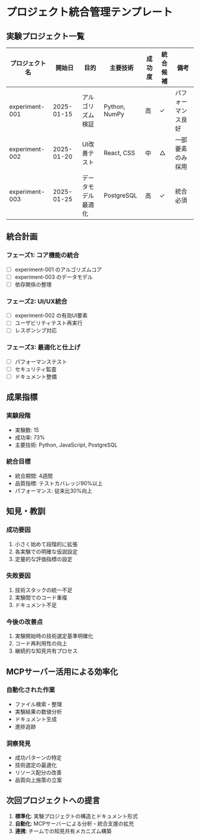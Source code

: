 # プロジェクト統合管理テンプレート

## 実験プロジェクト一覧

| プロジェクト名 | 開始日 | 目的 | 主要技術 | 成功度 | 統合候補 | 備考 |
|---|---|---|---|---|---|---|
| experiment-001 | 2025-01-15 | アルゴリズム検証 | Python, NumPy | 高 | ✓ | パフォーマンス良好 |
| experiment-002 | 2025-01-20 | UI改善テスト | React, CSS | 中 | △ | 一部要素のみ採用 |
| experiment-003 | 2025-01-25 | データモデル最適化 | PostgreSQL | 高 | ✓ | 統合必須 |

## 統合計画

### フェーズ1: コア機能の統合
- [ ] experiment-001 のアルゴリズムコア
- [ ] experiment-003 のデータモデル
- [ ] 依存関係の整理

### フェーズ2: UI/UX統合
- [ ] experiment-002 の有効UI要素
- [ ] ユーザビリティテスト再実行
- [ ] レスポンシブ対応

### フェーズ3: 最適化と仕上げ
- [ ] パフォーマンステスト
- [ ] セキュリティ監査
- [ ] ドキュメント整備

## 成果指標

### 実験段階
- 実験数: 15
- 成功率: 73%
- 主要技術: Python, JavaScript, PostgreSQL

### 統合目標
- 統合期間: 4週間
- 品質指標: テストカバレッジ90%以上
- パフォーマンス: 従来比30%向上

## 知見・教訓

### 成功要因
1. 小さく始めて段階的に拡張
2. 各実験での明確な仮説設定
3. 定量的な評価指標の設定

### 失敗要因
1. 技術スタックの統一不足
2. 実験間でのコード重複
3. ドキュメント不足

### 今後の改善点
1. 実験開始時の技術選定基準明確化
2. コード再利用性の向上
3. 継続的な知見共有プロセス

## MCPサーバー活用による効率化

### 自動化された作業
- ファイル検索・整理
- 実験結果の数値分析
- ドキュメント生成
- 進捗追跡

### 洞察発見
- 成功パターンの特定
- 技術選定の最適化
- リソース配分の改善
- 品質向上施策の立案

## 次回プロジェクトへの提言

1. **標準化**: 実験プロジェクトの構造とドキュメント形式
2. **自動化**: MCPサーバーによる分析・統合支援の拡充
3. **連携**: チームでの知見共有メカニズム構築
